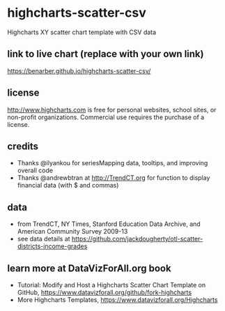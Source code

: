 # highcharts-scatter-csv
Highcharts XY scatter chart template with CSV data

## link to live chart (replace with your own link)

https://benarber.github.io/highcharts-scatter-csv/
## license
http://www.highcharts.com is free for personal websites, school sites, or non-profit organizations. Commercial use requires the purchase of a license.

## credits
- Thanks @ilyankou for seriesMapping data, tooltips, and improving overall code
- Thanks @andrewbtran at http://TrendCT.org for function to display financial data (with $ and commas)

## data
- from TrendCT, NY Times, Stanford Education Data Archive, and American Community Survey 2009-13
- see data details at https://github.com/jackdougherty/otl-scatter-districts-income-grades

## learn more at DataVizForAll.org book
- Tutorial: Modify and Host a Highcharts Scatter Chart Template on GitHub, https://www.datavizforall.org/github/fork-highcharts
- More Highcharts Templates, https://www.datavizforall.org/Highcharts
